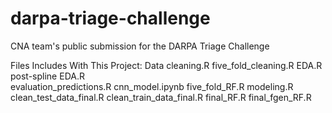 # darpa-triage-challenge
CNA team's public submission for the DARPA Triage Challenge

Files Includes With This Project:
      Data cleaning.R             five_fold_cleaning.R	  EDA.R             post-spline EDA.R	    
      evaluation_predictions.R    cnn_model.ipynb	        five_fold_RF.R    modeling.R	 
      clean_test_data_final.R	    clean_train_data_final.R    final_RF.R        final_fgen_RF.R

